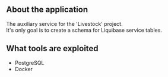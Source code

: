 <a name="readme-top"></a>

## About the application
The auxiliary service for the 'Livestock' project.<br />
It's only goal is to create a schema for Liquibase service tables.<br />

## What tools are exploited
<ul>
  <li>PostgreSQL</li>
  <li>Docker</li>
</ul>
